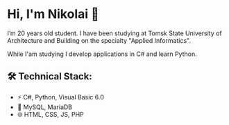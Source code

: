 # Hi, I'm Nikolai 👋
I’m 20 years old student. I have been studying at Tomsk State University of Architecture and Building on the specialty "Applied Informatics". 

While I'am studying I develop applications in C# and learn Python.

## 🛠 Technical Stack:
* ⚡ C#, Python, Visual Basic 6.0
* 📙 MySQL, MariaDB
* 🌐 HTML, CSS, JS, PHP

